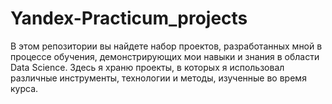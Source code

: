 # Yandex-Practicum_projects
В этом репозитории вы найдете набор проектов, разработанных мной в процессе обучения, демонстрирующих мои навыки и знания в области Data Science.  Здесь я храню проекты, в которых я использовал различные инструменты, технологии и методы, изученные во время курса.
